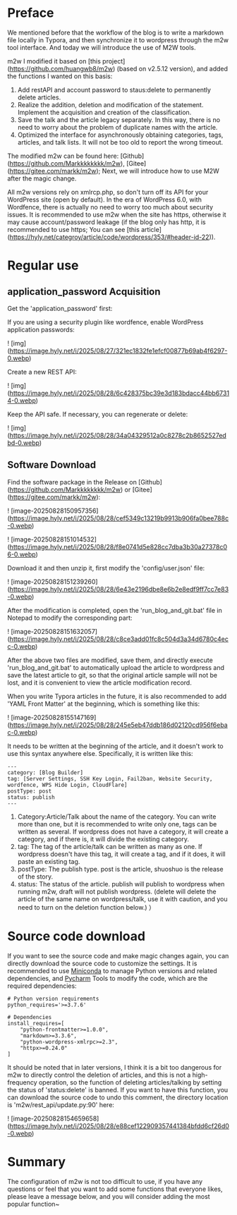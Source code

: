 

# Preface

We mentioned before that the workflow of the blog is to write a markdown file locally in Typora, and then synchronize it to wordpress through the m2w tool interface. And today we will introduce the use of M2W tools.

m2w I modified it based on [this project] (https://github.com/huangwb8/m2w) (based on v2.5.12 version), and added the functions I wanted on this basis:

1. Add restAPI and account password to staus:delete to permanently delete articles.
2. Realize the addition, deletion and modification of the statement. Implement the acquisition and creation of the classification.
3. Save the talk and the article legacy separately. In this way, there is no need to worry about the problem of duplicate names with the article.
4. Optimized the interface for asynchronously obtaining categories, tags, articles, and talk lists. It will not be too old to report the wrong timeout.

The modified m2w can be found here: [Github] (https://github.com/Markkkkkkkk/m2w), [Gitee] (https://gitee.com/markk/m2w); Next, we will introduce how to use M2W after the magic change.

All m2w versions rely on xmlrcp.php, so don't turn off its API for your WordPress site (open by default). In the era of WordPress 6.0, with Wordfence, there is actually no need to worry too much about security issues. It is recommended to use m2w when the site has https, otherwise it may cause account/password leakage (if the blog only has http, it is recommended to use https; You can see [this article] (https://hyly.net/categroy/article/code/wordpress/353/#header-id-22)).

# Regular use

## application_password Acquisition

Get the 'application_password' first:

If you are using a security plugin like wordfence, enable WordPress application passwords:

! [img] (https://image.hyly.net/i/2025/08/27/321ec1832fe1efcf00877b69ab4f6297-0.webp)

Create a new REST API:

! [img] (https://image.hyly.net/i/2025/08/28/6c428375bc39e3d183bdacc44bb67314-0.webp)

Keep the API safe. If necessary, you can regenerate or delete:

! [img] (https://image.hyly.net/i/2025/08/28/34a04329512a0c8278c2b8652527edbd-0.webp)

## Software Download

Find the software package in the Release on [Github] (https://github.com/Markkkkkkkk/m2w) or [Gitee] (https://gitee.com/markk/m2w):

! [image-20250828150957356] (https://image.hyly.net/i/2025/08/28/cef5349c13219b9913b906fa0bee788c-0.webp)

! [image-20250828151014532] (https://image.hyly.net/i/2025/08/28/f8e0741d5e828cc7dba3b30a27378c06-0.webp)

Download it and then unzip it, first modify the 'config/user.json' file:

! [image-20250828151239260] (https://image.hyly.net/i/2025/08/28/6e43e2196dbe8e6b2e8edf9ff7cc7e83-0.webp)

After the modification is completed, open the 'run_blog_and_git.bat' file in Notepad to modify the corresponding part:

! [image-20250828151632057] (https://image.hyly.net/i/2025/08/28/c8ce3add01fc8c504d3a34d6780c4ecc-0.webp)

After the above two files are modified, save them, and directly execute 'run_blog_and_git.bat' to automatically upload the article to wordpress and save the latest article to git, so that the original article sample will not be lost, and it is convenient to view the article modification record.

When you write Typora articles in the future, it is also recommended to add 'YAML Front Matter' at the beginning, which is something like this:

! [image-20250828155147169] (https://image.hyly.net/i/2025/08/28/245e5eb47ddb186d02120cd956f6ebac-0.webp)

It needs to be written at the beginning of the article, and it doesn't work to use this syntax anywhere else. Specifically, it is written like this:

```
---
category: [Blog Builder]
tag: [Server Settings, SSH Key Login, Fail2ban, Website Security, wordfence, WPS Hide Login, CloudFlare]
postType: post
status: publish
---
```

1. Category:Article/Talk about the name of the category. You can write more than one, but it is recommended to write only one, tags can be written as several. If wordpress does not have a category, it will create a category, and if there is, it will divide the existing category.
2. tag: The tag of the article/talk can be written as many as one. If wordpress doesn't have this tag, it will create a tag, and if it does, it will paste an existing tag.
3. postType: The publish type. post is the article, shuoshuo is the release of the story.
4. status: The status of the article. publish will publish to wordpress when running m2w, draft will not publish wordpress. (delete will delete the article of the same name on wordpress/talk, use it with caution, and you need to turn on the deletion function below.) ）

# Source code download

If you want to see the source code and make magic changes again, you can directly download the source code to customize the settings. It is recommended to use [Miniconda](https://gitee.com/link?target=https%3A%2F%2Fdocs.conda.io%2Fen%2Flatest%2Fminiconda.html) to manage Python versions and related dependencies, and [Pycharm]( https://www.jetbrains.com/pycharm/) Tools to modify the code, which are the required dependencies:

```
# Python version requirements
python_requires='>=3.7.6'

# Dependencies
install_requires=[
    "python-frontmatter>=1.0.0",
    "markdown>=3.3.6",
    "python-wordpress-xmlrpc>=2.3",
    "httpx>=0.24.0"
]
```

It should be noted that in later versions, I think it is a bit too dangerous for m2w to directly control the deletion of articles, and this is not a high-frequency operation, so the function of deleting articles/talking by setting the status of 'status:delete' is banned. If you want to have this function, you can download the source code to undo this comment, the directory location is 'm2w/rest_api/update.py:90' here:

! [image-20250828154659658] (https://image.hyly.net/i/2025/08/28/e88cef122909357441384bfdd6cf26d0-0.webp)

# Summary

The configuration of m2w is not too difficult to use, if you have any questions or feel that you want to add some functions that everyone likes, please leave a message below, and you will consider adding the most popular function~
